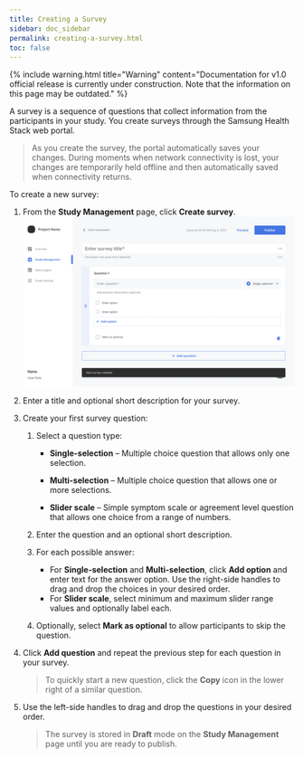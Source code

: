 ```yaml
---
title: Creating a Survey
sidebar: doc_sidebar
permalink: creating-a-survey.html
toc: false
---
```


{% include warning.html title="Warning" content="Documentation for v1.0 official release is currently under construction. Note that the information on this page may be outdated." %}

A survey is a sequence of questions that collect information from the participants in your study. You create surveys through the Samsung Health Stack web portal.

> As you create the survey, the portal automatically saves your changes. During moments when network connectivity is lost, your changes are temporarily held offline and then automatically saved when connectivity returns.

To create a new survey:

1. From the **Study Management** page, click **Create survey**.
    ![creating-a-survey](../../../images/creating-a-survey.png)

1. Enter a title and optional short description for your survey.

3. Create your first survey question:

    1. Select a question type:
        - **Single-selection** – Multiple choice question that allows only one selection.

        - **Multi-selection** – Multiple choice question that allows one or more selections.

        - **Slider scale** – Simple symptom scale or agreement level question that allows one choice from a range of numbers.

    2. Enter the question and an optional short description.

    3. For each possible answer:
        - For **Single-selection** and **Multi-selection**, click **Add option** and enter text for the answer option. Use the right-side handles to drag and drop the choices in your desired order.
        - For **Slider scale**, select minimum and maximum slider range values and optionally label each.

    4. Optionally, select **Mark as optional** to allow participants to skip the question.

4. Click **Add question** and repeat the previous step for each question in your survey.

    > To quickly start a new question, click the **Copy** icon in the lower right of a similar question.

5. Use the left-side handles to drag and drop the questions in your desired order.

    > The survey is stored in **Draft** mode on the **Study Management** page until you are ready to publish.
